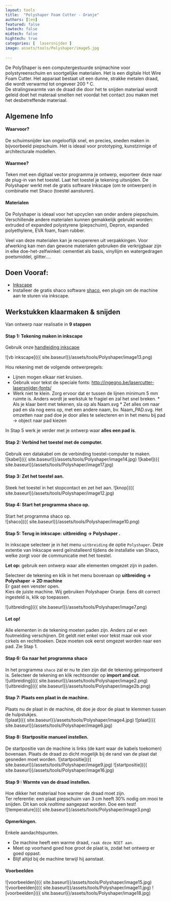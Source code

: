 ```yaml
---
layout: tools 
title:  "Polyshaper Foam Cutter - Oranje"
authors: [len]
featured: false
lowtech: false
midtech: false
hightech: true
categories: [  lasersnijden ]
image: assets/tools/Polyshaper/image5.jpg
    
---
```


 
De PolyShaper is een computergestuurde snijmachine voor polystyreenschuim en soortgelijke materialen. Het is een digitale Hot Wire Foam Cutter. Het apparaat bestaat uit een dunne, strakke metalen draad, die wordt verwarmd tot ongeveer 200 ° C.  
De stralingswarmte van de draad die door het te snijden materiaal wordt geleid doet het materaal smelten net voordat het contact zou maken met het desbetreffende materiaal. 

## Algemene Info
#### Waarvoor? 
De schuimsnijder kan ongelooflijk snel, en precies, sneden maken in bijvoorbeeld piepschuim. Het is ideaal voor prototyping, kunstzinnige of architecturale modellen. 

#### Waarmee? 
Teken met een digitaal vector programma je ontwerp, exporteer deze naar de plug-in van het toestel. Laat het toestel je tekening uitsnijden. 
De Polyshaper werkt met de gratis software Inkscape (om te ontwerpen) in combinatie met Shaco (toestel aansturen). 

#### Materialen
De Polyshaper is ideaal voor het upcyclen van onder andere piepschuim. Verschillende andere materialen kunnen gemakkelijk gebruikt worden: extruded of expanded polystyrene (piepschuim), Depron, expanded polyethylene, EVA foam, foam rubber.

Veel van deze materialen kan je recupereren uit verpakkingen. 
Voor afwerking kan men dan gewone materialen gebruiken die verkrijgbaar zijn in elke doe-het-zelfwinkel: cementiet als basis, vinyllijm en watergedragen poetsmiddel, glitter....

## Doen Vooraf: 

* [Inkscape](https://inkscape.org/)
* Installeer de gratis shaco software [shaco](https://www.polyshaper.eu/risorse.html), een plugin om de machine aan te sturen via inkscape.


## Werkstukken klaarmaken & snijden

Van ontwerp naar realisatie in **9 stappen**

#### Stap 1: Tekening maken in inkscape

Gebruik onze [handleiding inkscape](http://maakbib.be/tools/Inkscape/)

![vb inkscape]({{ site.baseurl}}/assets/tools/Polyshaper/image13.png)

Hou rekening met de volgende ontwerpregels: 
   * Lijnen mogen elkaar niet kruisen. 
   * Gebruik voor tekst de speciale fonts: http://ingegno.be/lasercutter-lasersnijder-fonts/
   * Werk niet te klein. 
Zorg ervoor dat er tussen de lijnen minimum 5 mm ruimte is. Anders wordt je werkstuk te fragiel en zal het snel breken.
    * Als je klaar bent met tekenen, sla op als Naam.svg
    * Zet alles om naar pad en sla nog eens op, met een andere naam, bv. Naam_PAD.svg. 
Het omzetten naar pad doe je door alles te selecteren en in het menu bij pad → object naar pad kiezen


In Stap 5 werk je verder met je ontwerp waar **alles een pad is**. 
 
#### Stap 2:  Verbind het toestel met de computer. 

Gebruik een datakabel om de verbinding toestel-computer te maken.  
![kabel]({{ site.baseurl}}/assets/tools/Polyshaper/image14.jpg)  ![kabel]({{ site.baseurl}}/assets/tools/Polyshaper/image17.jpg)  


#### Stap 3: Zet het toestel aan. 
Steek het toestel in het stopcontact en zet het aan. 
![knop]({{ site.baseurl}}/assets/tools/Polyshaper/image12.jpg)

#### Stap 4: Start het programma shaco op. 
Start het programma shaco op.  
![shaco]({{ site.baseurl}}/assets/tools/Polyshaper/image10.png)

#### Stap 5: Terug in inkscape: uitbreiding → Polyshaper .  
In inkscape selecteer je in het menu `uitbreiding` de optie `Polyshaper`. Deze extentie van Inkscape werd geïnstalleerd tijdens de installatie van Shaco, welke zorgt voor de communicatie met het toestel. 
 

**Let op:** gebruik een ontwerp waar alle elementen omgezet zijn in paden.  

Selecteer de tekening en klik in het menu bovenaan op **uitbreiding → Polyshaper → 2D machine**  
Er gaat een venster open.  
Kies de juiste machine. Wij gebruiken Polyshaper Oranje. Eens dit correct ingesteld is, klik op toepassen.  

![uitbreiding]({{ site.baseurl}}/assets/tools/Polyshaper/image7.png)  

#### Let op! 
Alle elementen in de tekening moeten paden zijn. Anders zal er een foutmelding verschijnen. Dit geldt niet enkel voor tekst maar ook voor cirkels en rechthoeken. Deze moeten ook eerst omgezet worden naar een pad.  Zie Stap 1.

#### Stap 6: Ga naar het programma shaco
In het programma `shaco` zal er nu te zien zijn dat de tekening geïmporteerd is. Selecteer de tekening en klik rechtsonder op **import and cut**.  
![uitbreiding]({{ site.baseurl}}/assets/tools/Polyshaper/image2.png)  
![uitbreiding]({{ site.baseurl}}/assets/tools/Polyshaper/image2b.png) 
 
#### Stap 7: Plaats een plaat in de machine. 
Plaats nu de plaat in de machine, dit doe je door de plaat te klemmen tussen de hulpstukjes.  
![plaat]({{ site.baseurl}}/assets/tools/Polyshaper/image4.jpg) ![plaat]({{ site.baseurl}}/assets/tools/Polyshaper/image6.jpg) 

#### Stap 8: Startpositie manueel instellen.
De startpositie van de machine is links (de kant waar de kabels toekomen)  bovenaan. Plaats de draad zo dicht mogelijk bij de rand van de plaat dat gesneden moet worden. 
![startpositie]({{ site.baseurl}}/assets/tools/Polyshaper/image9.jpg)  ![startpositie]({{ site.baseurl}}/assets/tools/Polyshaper/image16.jpg) 

#### Stap 9 : Warmte van de draad instellen. 
Hoe dikker het materiaal hoe warmer de draad moet zijn.  
Ter referentie: een plaat piepschuim van 3 cm heeft 30% nodig om mooi te snijden. 
Dit kan ook *realtime* aangepast worden. 
Doe een test!  
![temperature]({{ site.baseurl}}/assets/tools/Polyshaper/image3.png)

#### Opmerkingen. 
Enkele aandachtspunten.  

* De machine heeft een warme draad, `raak deze NIET aan`.  
* Meet op voorhand goed hoe groot de plaat is, zodat het ontwerp er goed oppast.   
* Blijf altijd bij de machine terwijl hij aanstaat.

#### Voorbeelden 
![voorbeelden]({{ site.baseurl}}/assets/tools/Polyshaper/image15.jpg)  
![voorbeelden]({{ site.baseurl}}/assets/tools/Polyshaper/image11.jpg) ![voorbeelden]({{ site.baseurl}}/assets/tools/Polyshaper/image18.jpg)

